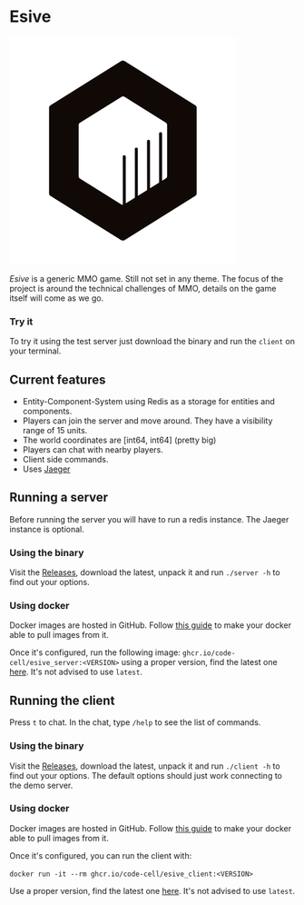 # Esive

<img width="400" height="400" src="https://raw.githubusercontent.com/code-cell/esive/master/_img/cubicle.png">

*Esive* is a generic MMO game. Still not set in any theme. The focus of the project is around the technical challenges of MMO, details on the game itself will come as we go.

### Try it
To try it using the test server just download the binary and run the `client` on your terminal.

## Current features

- Entity-Component-System using Redis as a storage for entities and components.
- Players can join the server and move around. They have a visibility range of 15 units.
- The world coordinates are [int64, int64] (pretty big)
- Players can chat with nearby players.
- Client side commands.
- Uses [Jaeger](https://www.jaegertracing.io/)

## Running a server

Before running the server you will have to run a redis instance. The Jaeger instance is optional.

### Using the binary

Visit the [Releases](https://github.com/code-cell/esive/releases), download the latest, unpack it and run `./server -h` to find out your options.

### Using docker

Docker images are hosted in GitHub. Follow [this guide](https://docs.github.com/en/packages/guides/configuring-docker-for-use-with-github-packages)
to make your docker able to pull images from it.

Once it's configured, run the following image: `ghcr.io/code-cell/esive_server:<VERSION>` using a proper version, find the latest one [here](https://github.com/orgs/code-cell/packages/container/package/esive_server). It's not advised to use `latest`.


## Running the client

Press `t` to chat.
In the chat, type `/help` to see the list of commands.

### Using the binary

Visit the [Releases](https://github.com/code-cell/esive/releases), download the latest, unpack it and run `./client -h` to find out your options. The default options should just work connecting to the demo server.

### Using docker

Docker images are hosted in GitHub. Follow [this guide](https://docs.github.com/en/packages/guides/configuring-docker-for-use-with-github-packages)
to make your docker able to pull images from it.

Once it's configured, you can run the client with:

```docker run -it --rm ghcr.io/code-cell/esive_client:<VERSION>```

Use a proper version, find the latest one [here](https://github.com/orgs/code-cell/packages/container/package/esive_client). It's not advised to use `latest`.
